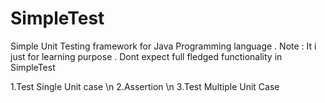 # SimpleTest

Simple Unit Testing framework for Java Programming language . 
Note : It i just for learning purpose . Dont expect full fledged functionality in SimpleTest


1.Test Single Unit case \n
2.Assertion \n
3.Test Multiple Unit Case
